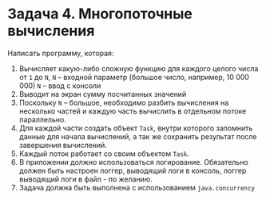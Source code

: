 # Задача 4. Многопоточные вычисления

Написать программу, которая:
1. Вычисляет какую-либо сложную функцию для каждого целого числа от
   `1` до `N`, `N` – входной параметр (большое число, например, 10 000 000)
   `N` – ввод с консоли
2. Выводит на экран сумму посчитанных значений
3. Поскольку `N` – большое, необходимо разбить вычисления на несколько
   частей и каждую часть вычислить в отдельном потоке параллельно.
4. Для каждой части создать объект `Task`, внутри которого запомнить
   данные для начала вычислений, а так же сохранить результат после
   завершения вычислений.
5. Каждый поток работает со своим объектом `Task`.
6. В приложении должно использоваться логирование. Обязательно
   должен быть настроен логгер, выводящий логи в консоль, логгер
   выводящий логи в файл - по желанию.
7. Задача должна быть выполнена с использованием `java.concurrency`